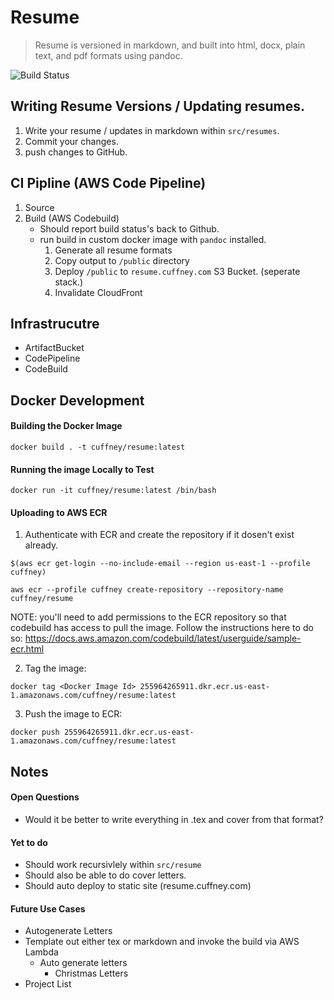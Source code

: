 # Resume

> Resume is versioned in markdown, and built into html, docx, plain text, and pdf formats using pandoc.

![Build Status](https://codebuild.us-east-1.amazonaws.com/badges?uuid=eyJlbmNyeXB0ZWREYXRhIjoiUVAvY0lqTTdTS1ROek9VVjZka2tSc1JFTFd4cWp5RWVpUE5PaDRqYVBKMFFBT0xLSzUrSVFEdmxabTlDdmV0bklFVDBoVGltZmRPQzdSTDBwK3dkaEF3PSIsIml2UGFyYW1ldGVyU3BlYyI6Im5rVHVKRmtlSFlYN3huR1IiLCJtYXRlcmlhbFNldFNlcmlhbCI6MX0%3D&branch=master)

## Writing Resume Versions / Updating resumes. 

1. Write your resume / updates in markdown within `src/resumes`.
2. Commit your changes.
3. push changes to GitHub.

## CI Pipline (AWS Code Pipeline)

1. Source
2. Build (AWS Codebuild)
   - Should report build status's back to Github.
   - run build in custom docker image with `pandoc` installed.
     1. Generate all resume formats
     2. Copy output to `/public` directory
     3. Deploy `/public` to `resume.cuffney.com` S3 Bucket. (seperate stack.)
     4. Invalidate CloudFront 

## Infrastrucutre

- ArtifactBucket
- CodePipeline
- CodeBuild

## Docker Development

#### Building the Docker Image

`docker build . -t cuffney/resume:latest`

#### Running the image Locally to Test

`docker run -it cuffney/resume:latest /bin/bash`

#### Uploading to AWS ECR

1. Authenticate with ECR and create the repository if it dosen't exist already.

`$(aws ecr get-login --no-include-email --region us-east-1 --profile cuffney)`

`aws ecr --profile cuffney create-repository --repository-name cuffney/resume`

NOTE: you'll need to add permissions to the ECR repository so that codebuild has access to pull the image. Follow the instructions here to do so: https://docs.aws.amazon.com/codebuild/latest/userguide/sample-ecr.html

2. Tag the image:

`docker tag <Docker Image Id> 255964265911.dkr.ecr.us-east-1.amazonaws.com/cuffney/resume:latest`

3. Push the image to ECR:

`docker push 255964265911.dkr.ecr.us-east-1.amazonaws.com/cuffney/resume:latest`

## Notes

#### Open Questions
- Would it be better to write everything in .tex and cover from that format?

#### Yet to do
- Should work recursivlely within `src/resume`
- Should also be able to do cover letters.
- Should auto deploy to static site (resume.cuffney.com)

#### Future Use Cases

- Autogenerate Letters
- Template out either tex or markdown and invoke the build via AWS Lambda
  - Auto generate letters
    - Christmas Letters
- Project List